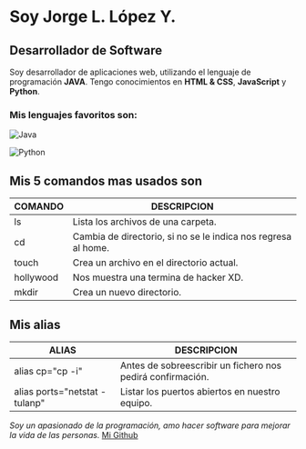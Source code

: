 # Soy Jorge L. López Y.
## Desarrollador de Software
Soy desarrollador de aplicaciones web, utilizando el lenguaje de programación **JAVA**.
Tengo conocimientos en **HTML & CSS**, **JavaScript** y **Python**.
### Mis lenguajes favoritos son:
![Java](https://img.shields.io/badge/java-%23ED8B00.svg?style=for-the-badge&logo=openjdk&logoColor=white)

![Python](https://img.shields.io/badge/python-3670A0?style=for-the-badge&logo=python&logoColor=ffdd54)


## Mis 5 comandos mas usados son

| COMANDO|DESCRIPCION                                    |
|---------|----------------------------------------------|
| ls      |Lista los archivos de una carpeta.|
| cd      |Cambia de directorio, si no se le indica nos regresa al home. |
|touch    |Crea un archivo en el directorio actual.                           |
|hollywood      |Nos muestra una termina de hacker XD.                |
|mkdir     | Crea un nuevo directorio.          |

## Mis alias

|ALIAS|DESCRIPCION                                                 |
|--------------|-----------------------------------------------------------|
|alias cp="cp -i"|Antes de sobreescribir un fichero nos pedirá confirmación.|
|alias ports="netstat -tulanp"|Listar los puertos abiertos en nuestro equipo. |

_Soy un apasionado de la programación, amo hacer software para mejorar la vida de las personas._
[Mi Github](https://github.com/j7programador)